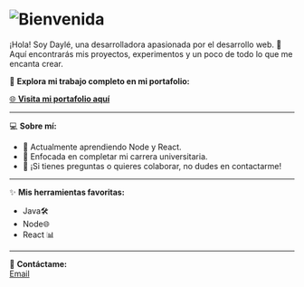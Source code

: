 
# ![Bienvenida](https://i.imgur.com/AyJHwgx.png)  

¡Hola! Soy Daylé, una desarrolladora apasionada por el desarrollo web. 🚀 Aquí encontrarás mis proyectos, experimentos y un poco de todo lo que me encanta crear.

🌟 **Explora mi trabajo completo en mi portafolio:**

[🌐 **Visita mi portafolio aquí**]([https://dageus15.github.io/]) 

---

💻 **Sobre mí:**
- 🌱 Actualmente aprendiendo Node y React.
- 🎯 Enfocada en completar mi carrera universitaria.
- 💬 ¡Si tienes preguntas o quieres colaborar, no dudes en contactarme!

---

✨ **Mis herramientas favoritas:**
- Java🛠️
- Node🌐
- React 📊

---

📩 **Contáctame:**  
[Email](garciadayle2004gmail.com)



